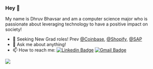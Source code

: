 
### Hey 👋
My name is Dhruv Bhavsar and am a computer science major who is passionate about leveraging technology to have a positive impact on society!
- 🔭 Seeking New Grad roles! Prev [@Coinbase](https://github.com/coinbase), [@Shopify](https://github.com/Shopify), [@SAP](https://github.com/concur)
- 💬 Ask me about anything!
- 📫 How to reach me: [![Linkedin Badge](https://img.shields.io/badge/-dhruvbhavsar-blue?style=flat-square&logo=Linkedin&logoColor=white&link=https://www.linkedin.com/in/dhruv-bhavsar/)](https://www.linkedin.com/in/dhruv-bhavsar/) [![Gmail Badge](https://img.shields.io/badge/-dhruv25423@gmail.com-c14438?style=flat-square&logo=Gmail&logoColor=white&link=mailto:dhruv25423@gmail.com)](mailto:dhruv25423@gmail.com) 

![](https://komarev.com/ghpvc/?username=dhruv423)



